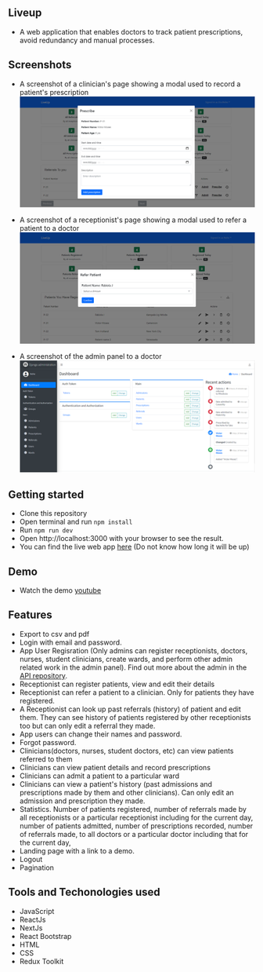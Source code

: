 ## Liveup
- A web application that enables doctors to track patient prescriptions, avoid redundancy and manual processes.

## Screenshots
- A screenshot of a clinician's page showing a modal used to record a patient's prescription
![Clinician page](/public/images/prescribe_screenshot.PNG?raw=true "Clinician page")

- A screenshot of a receptionist's page showing a modal used to refer a patient
to a doctor
![Receptionist page](/public/images/refer_screenshot.PNG?raw=true "Receptionist page")

- A screenshot of the admin panel
to a doctor
![dmin Panel](/public/images/admin_screenshot.PNG?raw=true "Admin Panel")

## Getting started
- Clone this repository
- Open terminal and run `npm install`
- Run `npm run dev`
- Open http://localhost:3000 with your browser to see the result.
- You can find the live web app [here](https://liveup-web.vercel.app/) (Do not know how long it will be up)

## Demo
- Watch the demo [youtube](https://youtu.be/FrIVVXfFy-M")

## Features
- Export to csv and pdf
- Login with email and password.
- App User Regisration (Only admins can register receptionists, doctors, nurses, student clinicians, create wards, and perform other admin related work in the admin panel).
Find out more about the admin in the [API repository](https://github.com/KNehe/liveup_api).
- Receptionist can register patients, view and edit their details
- Receptionist can refer a patient to a clinician. Only for patients
they have registered.
- A Receptionist can look up past referrals (history) of patient and edit them.
They can see history of patients registered by other receptionists too but can
only edit a referral they made.
- App users can change their names and password.
- Forgot password.
- Clinicians(doctors, nurses, student doctors, etc) can view patients referred to them
- Clinicians can view patient details and record prescriptions
- Clinicians can admit a patient to a particular ward
- Clinicians can view a patient's history (past admissions and prescriptions made by them and other clinicians). Can only edit an admission and prescription they made.
- Statistics. Number of patients registered,
number of referrals made by all receptionists or a particular receptionist including for the current day, number of patients admitted, number of prescriptions recorded, 
number of referrals made, to all doctors or a particular doctor including that for the current day,
- Landing page with a link to a demo.
- Logout
- Pagination


## Tools and Techonologies used
- JavaScript
- ReactJs
- NextJs
- React Bootstrap
- HTML
- CSS
- Redux Toolkit
